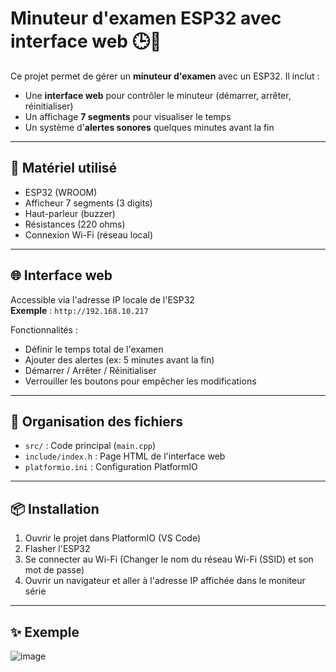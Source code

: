 # Minuteur d'examen ESP32 avec interface web 🕒📱

Ce projet permet de gérer un **minuteur d'examen** avec un ESP32. Il inclut :

- Une **interface web** pour contrôler le minuteur (démarrer, arrêter, réinitialiser)
- Un affichage **7 segments** pour visualiser le temps
- Un système d'**alertes sonores** quelques minutes avant la fin

---

## 🔧 Matériel utilisé

- ESP32 (WROOM)
- Afficheur 7 segments (3 digits)
- Haut-parleur (buzzer)
- Résistances (220 ohms)
- Connexion Wi-Fi (réseau local)

---

## 🌐 Interface web

Accessible via l'adresse IP locale de l'ESP32  
**Exemple** : `http://192.168.10.217`

Fonctionnalités :
- Définir le temps total de l'examen
- Ajouter des alertes (ex: 5 minutes avant la fin)
- Démarrer / Arrêter / Réinitialiser
- Verrouiller les boutons pour empêcher les modifications

---

## 📁 Organisation des fichiers

- `src/` : Code principal (`main.cpp`)
- `include/index.h` : Page HTML de l'interface web
- `platformio.ini` : Configuration PlatformIO

---

## 📦 Installation

1. Ouvrir le projet dans PlatformIO (VS Code)
2. Flasher l'ESP32
3. Se connecter au Wi-Fi (Changer le nom du réseau Wi-Fi (SSID) et son mot de passe)
4. Ouvrir un navigateur et aller à l'adresse IP affichée dans le moniteur série

---

## ✨ Exemple

![image](https://github.com/user-attachments/assets/df526762-3c5d-49b9-bb0f-acbd5889cae3)


